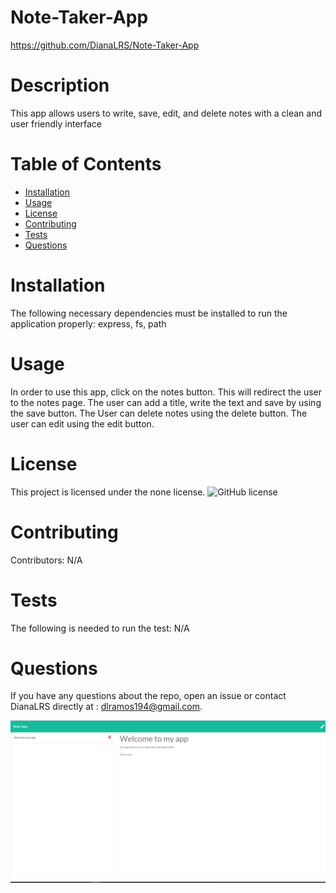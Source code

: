 

# Note-Taker-App
https://github.com/DianaLRS/Note-Taker-App
# Description
This app allows users to write, save, edit, and delete notes with a clean and user friendly interface
# Table of Contents 
* [Installation](#installation)
* [Usage](#usage)
* [License](#license)
* [Contributing](#contributing)
* [Tests](#tests)
* [Questions](#questions)
# Installation
The following necessary dependencies must be installed to run the application properly: express, fs, path
# Usage
In order to use this app, click on the notes button. This will redirect the user to the notes page. The user can add a title, write the text and save by using the save button. The User can delete notes using the delete button. The user can edit using the edit button. 
# License
This project is licensed under the none license. 
![GitHub license](https://img.shields.io/badge/license-MIT-blue.svg)
# Contributing
​Contributors: N/A
# Tests
The following is needed to run the test: N/A
# Questions
If you have any questions about the repo, open an issue or contact DianaLRS directly at : dlramos194@gmail.com.

![Note-Taker-App](./public/assets/noteapp.png?raw=true "App")
